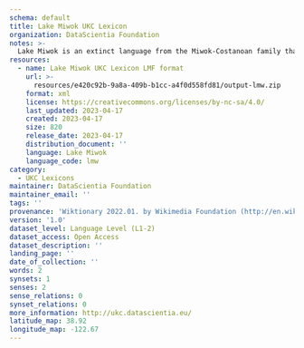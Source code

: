 ```yaml
---
schema: default
title: Lake Miwok UKC Lexicon
organization: DataScientia Foundation
notes: >-
  Lake Miwok is an extinct language from the Miwok-Costanoan family that used to be spoken in North America. The UKC Lexicon of Lake Miwok is represented as a lexico-semantic network. It consists of words, word senses, synsets, as well as sense-level and synset-level relationships
resources:
  - name: Lake Miwok UKC Lexicon LMF format
    url: >-
      resources/e420c92b-9a8a-409b-b1cc-a4f0d558fd81/output-lmw.zip
    format: xml
    license: https://creativecommons.org/licenses/by-nc-sa/4.0/
    last_updated: 2023-04-17
    created: 2023-04-17
    size: 820
    release_date: 2023-04-17
    distribution_document: ''
    language: Lake Miwok
    language_code: lmw
category:
  - UKC Lexicons
maintainer: DataScientia Foundation
maintainer_email: ''
tags: ''
provenance: 'Wiktionary 2022.01. by Wikimedia Foundation (http://en.wiktionary.org); Princeton WordNet 2.1 by Princeton University (https://wordnet.princeton.edu)'
version: '1.0'
dataset_level: Language Level (L1-2)
dataset_access: Open Access
dataset_description: ''
landing_page: ''
date_of_collection: ''
words: 2
synsets: 1
senses: 2
sense_relations: 0
synset_relations: 0
more_information: http://ukc.datascientia.eu/
latitude_map: 38.92
longitude_map: -122.67
---
```

